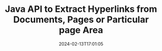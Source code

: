 ---
############################# Static ############################
layout: "auto-gen-parser"
date: 2024-02-13T17:01:05
draft: false
otherformats: 
ext: ots

############################# Head ############################
head_title: "Extract Hyperlinks from documents in Java"
head_description: "GroupDocs.Parser for Java API allows developers to extract hyperlinks from documents, doc’s page or specific page area of Excel, PowerPoint, PDF, Outlook & more."

############################# Header ############################
title: "Java API to Extract Hyperlinks from Documents, Pages or Particular page Area"
description: "GroupDocs.Parser for Java API makes developers job easy by allowing them to extract hyperlinks from documents, document’s page or specific page Area of  PDF, DOCX, PPTX, EML, MSG, XLS, XLSX, CSV, RTF, EPUB and many more."
bg_image: "https://cms.admin.containerize.com/templates/aspose/App_Themes/V3/images/bg/header1.png"
bg_overlay: false
button:
    enable: true
    icon: "fas fa-arrow-down"
    label: "Download Free Trial"
    link: "https://downloads.groupdocs.com/parser/java"

############################# SubMenu ############################
submenu:
    enable: true

    left:
        img_alt: "GroupDocs.Parser for Java"
        image: "https://cms.admin.containerize.com/templates/groupdocs/images/product-logos/90x90-noborder/groupdocs-parser-java.png"
        product: "GroupDocs.Parser"
        platform: "Java"

    middle:
        button:

            # button loop
            - link: "https://apireference.groupdocs.com/parser/java"
              text: "API Reference"

            # button loop
            - link: "https://github.com/groupdocs-parser"
              text: "Code Examples"

            # button loop
            - link: "https://products.groupdocs.app/parser/family"
              text: "Live Demos"

            # button loop
            - link: "https://purchase.groupdocs.com/pricing/parser/java"
              text: "Pricing"

    right:
        link_download: "https://downloads.groupdocs.com/parser"
        link_learn: "https://docs.groupdocs.com/parser/java"
        link_buy: "https://purchase.groupdocs.com"

############################# About ############################
about:
    enable: true
    title: "How to Parse & Extract Hyperlinks from OTS documents via Java API?"
    content: |
        A hyperlink is a piece of text or an image or icon that points to an entire document or to a particular part within a document. The use of hyperlinks allows users to navigate to a web page or document. It is often required to extract hyperlinks from a document and use it to access external document or webpage. GroupDocs.Parser for Java is a fascinating document text extraction API that provides complete functionality for implementing text and metadata extraction solutions. It supports text & hyperlinks extraction from PDF, Emails, Ebooks, Microsoft Office formats: Word (DOC, DOCX), PowerPoint (PPT, PPTX), Excel (XLS, XLSX), LibreOffice formats and many more. It supports several advanced features for documents parsing, extracting plain and structured text, text searching by keywords, extract metadata or images, containers as well as attachments and many more.
        
        

############################# Steps ############################
steps:
    enable: true
    title_left: "Extract hyperlinks from OTS in Java"
    content_left: |
        [GroupDocs.Parser for Java](/parser/java/) makes it easy for Java developers to extract hyperlinks from a OTS file by implementing a few easy steps.
        
        * Instantiate [Parser](https://reference.groupdocs.com/java/parser/com.groupdocs.parser/Parser) object for the initial document;
        * Check if the document supports hyperlink extraction;
        * Call [getHyperlinks](https://reference.groupdocs.com/parser/java/com.groupdocs.parser/parser/#getHyperlinks--) method and obtain collection of [PageHyperlinkArea](https://reference.groupdocs.com/parser/java/com.groupdocs.parser.data/PageHyperlinkArea) objects;
        * Iterate through the collection and get a hyperlink text and URL.

    title_right: "Learn more about the hyperlinks extraction"
    content_right: |
        * <a href="https://docs.groupdocs.com/parser/java/extract-hyperlinks-from-document/">How to extract hyperlinks from document</a>
        * <a href="https://docs.groupdocs.com/parser/java/extract-hyperlinks-from-document-page/">How to extract hyperlinks from document page</a>
        * <a href="https://docs.groupdocs.com/parser/java/extract-hyperlinks-from-document-page-area/">How to extract hyperlinks from document page area</a>
    
    code: |
     {{% parser/additional-styles %}}
     {{< parser/code-parser title="How to extract hyperlinks from OTS file using Java example code">}}

        ```java    
        // Extract hyperlinks from OTS file using GroupDocs.Parser API
        // Create an instance of Parser class
        try (Parser parser = new Parser(Constants.HyperlinksPdf)) {
            // Check if the document supports hyperlink extraction
            if (!parser.getFeatures().isHyperlinks()) {
                System.out.println("Document isn't supports hyperlink extraction.");
                return;
            }
            // Extract hyperlinks from the document
            Iterable<PageHyperlinkArea> hyperlinks = parser.getHyperlinks();
            // Iterate over hyperlinks
            for (PageHyperlinkArea h : hyperlinks) {
                // Print the hyperlink text
                System.out.println(h.getText());
                // Print the hyperlink URL
                System.out.println(h.getUrl());
                System.out.println();
            }
        }
        ```
     {{< /parser/code-parser >}}

############################# More ############################
more:
    enable: true
    title_left: "System Requirements"
    content_left: |
        GroupDocs.Parser for Java APIs are supported on all major platforms and operating systems. Before executing the code below, please make sure that you have the following prerequisites installed on your system.
        
        * Operating Systems: Microsoft Windows, Linux, MacOS
        * Development Environments: NetBeans, Intellij IDEA, Eclipse, etc.
        * Frameworks
        * Download the latest version of GroupDocs.Parser for Java from [Maven](https://repository.groupdocs.com/webapp/#/artifacts/browse/tree/General/repo/com/groupdocs/groupdocs-parser)

    title_right: "Why Use GroupDocs.Parser for Java"
    content_right: |
        * Plain text extraction support from any supported documents    
        * Documents parsing via user-defined templates    
        * Fully support structured text extraction    
        * Text searching via keyword as well as regular expression    
        * Extract formatted text, metadata, images, containers, and attachments    
        * Extract table of contents for some supported document formats    
        * Parse form data from PDF documents    
        * Extract hyperlinks from the document   
        
############################# About Formats ############################
about_formats:
    enable: true

############################# More Formats ############################
more_formats:
    enable: true
    title: "Extract Hyperlinks From Other Document Formats"
    content: |
        Java documents parse & hyperlinks extraction API for file formats and images. Extract data for some of the popular file formats as stated below.

############################# Back to top ###############################
back_to_top:
    enable: true
---